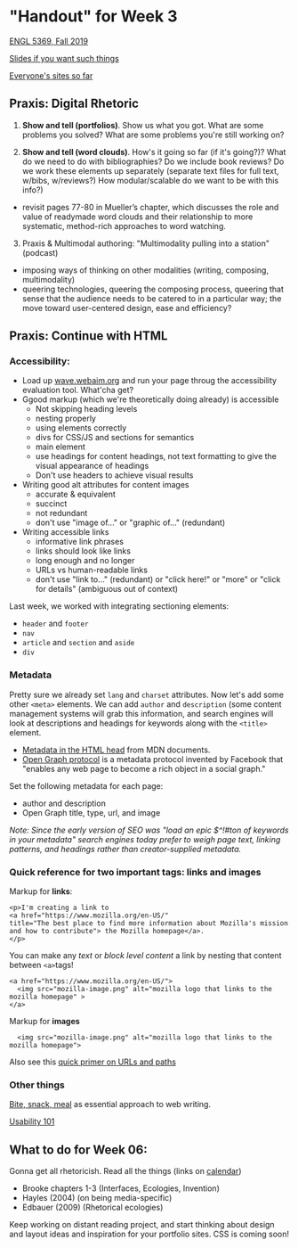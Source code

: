# "Handout" for Week 3

[ENGL 5369, Fall 2019](calendar.html)

[Slides if you want such things](https://docs.google.com/presentation/d/e/2PACX-1vRufA94YIvpbFkJ2K591QOVPqCeLM5nAcGgkbJ0uiCuOgYeWh5OUR1FXmLTWgReyHFb8yPoLY4kWyb5/pub?start=false&loop=false&delayms=3000)

[Everyone's sites so far](fambly)


## Praxis: Digital Rhetoric

1. **Show and tell (portfolios)**. Show us what you got. What are some problems you solved? What are some problems you're still working on?

2. **Show and tell (word clouds)**. How's it going so far (if it's going?)? What do we need to do with bibliographies? Do we include book reviews? Do we work these elements up separately (separate text files for full text, w/bibs, w/reviews?) How modular/scalable do we want to be with this info?)
  - revisit pages 77-80 in Mueller’s chapter, which discusses the role and value of readymade word clouds and their relationship to more systematic, method-rich approaches to word watching.


3. Praxis & Multimodal authoring: "Multimodality pulling into a station" (podcast)  
  - imposing ways of thinking on other modalities (writing, composing, multimodality)
  - queering technologies, queering the composing process, queering that sense that the audience needs to be catered to in a particular way; the move toward user-centered design, ease and efficiency?

## Praxis: Continue with HTML

### Accessibility:
  - Load up [wave.webaim.org](http://wave.webaim.org/) and run your page throug the accessibility evaluation tool. What'cha get?
  - Ggood markup (which we're theoretically doing already) is accessible
    - Not skipping heading levels
    - nesting properly
    - using elements correctly
    - divs for CSS/JS and sections for semantics
    - main element
    - use headings for content headings, not text formatting to give the visual appearance of headings
    - Don't use headers to achieve visual results
  - Writing good alt attributes for content images
    - accurate & equivalent
    - succinct
    - not redundant
    - don't use "image of..." or "graphic of..." (redundant)
  - Writing accessible links
    - informative link phrases
    - links should look like links
    - long enough and no longer
    - URLs vs human-readable links
    - don't use "link to..." (redundant) or "click here!" or "more" or "click for details" (ambiguous out of context)

Last week, we worked with integrating sectioning elements:
  - `header` and `footer`
  - `nav`
  - `article` and `section` and `aside`
  - `div`

### Metadata

Pretty sure we already set `lang` and `charset` attributes. Now let's add some other `<meta>` elements. We can add `author` and `description` (some content management systems will grab this information, and search engines will look at descriptions and headings for keywords along with the `<title>` element.
- [Metadata in the HTML head](https://developer.mozilla.org/en-US/docs/Learn/HTML/Introduction_to_HTML/The_head_metadata_in_HTML) from MDN documents.
- [Open Graph protocol](https://ogp.me/) is a metadata protocol invented by Facebook that "enables any web page to become a rich object in a social graph."

Set the following metadata for each page:
  - author and description
  - Open Graph title, type, url, and image

*Note: Since the early version of SEO was "load an epic $^!#ton of keywords in your metadata" search engines today prefer to weigh page text, linking patterns, and headings rather than creator-supplied metadata.*

### Quick reference for two important tags: links and images

Markup for **links**:

```
<p>I'm creating a link to
<a href="https://www.mozilla.org/en-US/"
title="The best place to find more information about Mozilla's mission
and how to contribute"> the Mozilla homepage</a>.
</p>
```

You can make any _text_ or _block level content_ a link by nesting that content between `<a>`tags!

```
<a href="https://www.mozilla.org/en-US/">
  <img src="mozilla-image.png" alt="mozilla logo that links to the mozilla homepage" >
</a>
```

Markup for **images**
```
  <img src="mozilla-image.png" alt="mozilla logo that links to the mozilla homepage">
```

Also see this [quick primer on URLs and paths](https://developer.mozilla.org/en-US/docs/Learn/HTML/Introduction_to_HTML/Creating_hyperlinks#A_quick_primer_on_URLs_and_paths)

### Other things

[Bite, snack, meal](http://www.ewriteonline.com/bite-snack-and-meal-how-to-feed-content-hungry-site-visitors/) as essential approach to web writing.

[Usability 101](https://www.nngroup.com/articles/usability-101-introduction-to-usability/)

## What to do for Week 06:

Gonna get all rhetoricish. Read all the things (links on [calendar](calendar.html))
- Brooke chapters 1-3 (Interfaces, Ecologies, Invention)
- Hayles (2004) (on being media-specific)
- Edbauer (2009) (Rhetorical ecologies)

Keep working on distant reading project, and start thinking about design and layout ideas and inspiration for your portfolio sites. CSS is coming soon!
